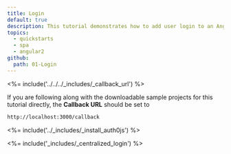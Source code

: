```yaml
---
title: Login
default: true
description: This tutorial demonstrates how to add user login to an Angular 2+ application with Auth0.
topics:
  - quickstarts
  - spa
  - angular2
github:
  path: 01-Login
---
```

<%= include('../../../_includes/_callback_url') %>

If you are following along with the downloadable sample projects for this tutorial directly, the **Callback URL** should be set to

```bash
http://localhost:3000/callback
```

<%= include('../_includes/_install_auth0js') %>

<%= include('_includes/_centralized_login') %>


